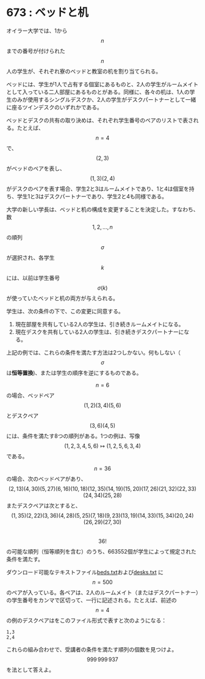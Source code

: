 # 673 : ベッドと机

オイラー大学では、1から $$n$$ までの番号が付けられた $$n$$ 人の学生が、それぞれ寮のベッドと教室の机を割り当てられる。

ベッドには、学生が1人で占有する個室にあるものと、2人の学生がルームメイトとして入っている二人部屋にあるものとがある。同様に、各々の机は、1人の学生のみが使用するシングルデスクか、2人の学生がデスクパートナーとして一緒に座るツインデスクのいずれかである。

ベッドとデスクの共有の取り決めは、それぞれ学生番号のペアのリストで表される。たとえば、$$n=4$$で、$$(2,3)$$がベッドのペアを表し、$$(1,3)(2,4)$$がデスクのペアを表す場合、学生2と3はルームメイトであり、1と4は個室を持ち、学生1と3はデスクパートナーであり、学生2と4も同様である。

大学の新しい学長は、ベッドと机の構成を変更することを決定した。すなわち、数$$1, 2, \dots, n$$の順列$$\sigma$$が選択され、各学生$$k$$には、以前は学生番号$$\sigma(k)$$が使っていたベッドと机の両方が与えられる。

学生は、次の条件の下で、この変更に同意する。

1. 現在部屋を共有している2人の学生は、引き続きルームメイトになる。
2. 現在デスクを共有している2人の学生は、引き続きデスクパートナーになる。

上記の例では、これらの条件を満たす方法は2つしかない。何もしない（$$\sigma$$は**恒等置換**)、または学生の順序を逆にするものである。

$$n=6$$の場合、ベッドペア$$(1, 2)(3, 4)(5, 6)$$とデスクペア$$(3, 6)(4, 5)$$には、条件を満たす8つの順列がある。1つの例は、写像$$(1, 2, 3, 4, 5, 6)\mapsto(1, 2, 5, 6, 3, 4)$$である。

$$n=36$$の場合、次のベッドペアがあり、\
$$(2,13)(4,30)(5,27)(6,16)(10,18)(12,35)(14,19)(15,20)(17,26)(21,32)(22,33)(24,34)(25,28)$$またデスクペアは次とすると、\
$$(1,35)(2,22)(3,36)(4,28)(5,25)(7,18)(9,23)(13,19)(14,33)(15,34)(20,24)(26,29)(27,30)$$\
$$36!$$の可能な順列（恒等順列を含む）のうち、663552個が学生によって規定された条件を満たす。

ダウンロード可能なテキストファイル[beds.txt](https://projecteuler.net/resources/documents/0673\_beds.txt)および[desks.txt](https://projecteuler.net/resources/documents/0673\_desks.txt) に $$n=500$$のペアが入っている。各ペアは、2人のルームメイト（またはデスクパートナー）の学生番号をカンマで区切って、一行に記述される。たとえば、前述の$$n=4$$の例のデスクペアはをこのファイル形式で表すと次のようになる：

```
1,3
2,4
```

これらの組み合わせで、受講者の条件を満たす順列の個数を見つけよ。$$999\,999\,937$$を法として答えよ。

